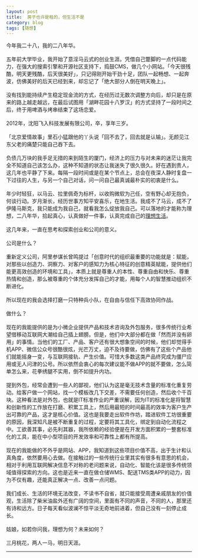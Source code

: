```yaml
---
layout: post  
title:  房子也许是租的，但生活不是    
category: blog  
tags: [随想]  
---
```

今年我二十八，我的二八年华。  
<br/>
五年前大学毕业，我开始了意淫马云式的创业生涯。凭借自己蹩脚的一点代码能力，在强大的搜索引擎和开源社区支持下，捣鼓CMS，做几个小网站。「今天很残酷，明天更残酷，后天很美好」，只记得刚开始干劲十足，团队一起畅想、一起奔波，仿佛美好的后天已经到来，却忘记了「绝大部分人倒在明天晚上」。  
<br/>
没有找到能持续产生稳定现金流的方式，在经历过无数次调整方向后，却只是在原来的路上越走越远，在最后试图用「湖畔花园十八罗汉」的方式坚持了一段时间之后，终于用啤酒与烤串结束了这场恋爱。  
<br/>
2012年，沈阳飞入科技发展有限公司，卒，享年三岁。  
<br/>
「北京爱情故事」里石小猛跟他的丫头说「回不去了，回去就是认输」。无颜见江东父老的痛楚只能自己吞下去。  
<br/>
负债几万块的我手足无措的来到陌生的厦门，经济上的压力与对未来的迷茫让我完全不知道自己该怎么办，这种不知道的状态让我迷失了很久很久。好在遇到贵人，这几年也平静了下来。每隔一段时间或是在某个节点上，总会在夜深人静时复盘一下过往的人生，与另一个自己对话，问一问自己最真诚最朴实的初衷是什么。  
<br/>
年少时轻狂，以马云、拉里佩奇为标杆，以收购微软为己任，空有野心却无抱负，何谈行动。岁月渐长，经历世事方知平安喜乐，在地生活。我成不了马云，成不了伊隆马斯克，我只能成为我自己，就看我怎么绽放我自己。可以落地的才能称为理想，二八年华，拾起真心，认真做好一件事，认真完成自己的[理想生活](http://vivlong.28story.com/blog/2014/11/06/%E6%88%91%E7%9A%84%E7%90%86%E6%83%B3%E7%94%9F%E6%B4%BB.html)。  
<br/>
这几年来，一直在思考和探索创业和公司的意义。    
<br/>
公司是什么？    
<br/>
重新定义公司，阿里参谋长曾鸣提过「创意时代的组织最重要的功能就是：赋能，对那些以创造力、洞察力、对客户的感知力为核心特征的创意精英赋能，提供他们能更高效创造的环境和工具」，本质上就是尊重人的本性、尊重自由和快乐、尊重热情和创造，那么被尊重的个体充分发挥自己的才能，用每个人的智慧推动组织不断进化。    
<br/>
所以现在的我会选择打磨一只特种兵小队，在自由与信任下高效协同作战。   
<br/>
做什么？  
<br/>
现在的我能提供的是为小微企业提供产品和技术咨询及外包服务，很多传统行业希望借移动互联网大潮给自己插上翅膀。但是，他们中大部分都在做「然而并没有卵用」的事情。当他们的工厂、产品、客户还有很大想象空间的时候，他们却觉得手机APP、微信公众号很酷很炫，光芒万丈，迫不及待要做，仿佛有了这些个产品他们就能摇身一变，与互联网接轨、产生价值。可惜大多数这类产品终究成为僵尸应用或无人问津的公号。所以依然会衷心的每次建议能不做APP的就不要做，怎么简单怎么来，花拳绣腿不实用，倒不如提升内功。  
<br/>
提到外包，经常会遭到一些人的鄙视，他们认为这是毫无技术含量的标准化重复劳动。给客户做一个网站，找一个模板改几下交差，不需要任何创造，然后收个千百块。这种看法是对外包，也就是IT标准作业的严重误解，因为IT的标准化是将智慧和创新性的工作放在打磨、积累工具上，然后用最短的时间最高的效率为客户生产出可靠的产品，这才是核心价值。这也是我要走出软件作坊，踏进软件工坊很重要的原因，我深知凡是被不断重复的过程，定要将其工具化，绑定到自动化流程之中。工欲善其事，必先利其器，我所依赖的经验便是在开发方面积累的一整套标准化的工具，能在中小型项目的开发效率和可靠性上都有所提高。  
<br/>
现在的我能做的不外乎是网站、APP，我知道到这些项目价值不高，出于生计和认真角度，依然要用心去做。在接触过的一些传统行业里其实有很多有意思的机会，相对于利用互联网解决信息不对称的老问题来说，自动化、智能化该是很多传统领域值得探索的方向。这也是近来一直在做仓储WMS、配送TMS类APP的动力，因为不仅有趣，还能真正解决一点、改善一点问题。  
<br/>
我们成长、生活的环境无法改变，不读书不自省，就只能接受周遭亲戚朋友的价值观，生活除了柴米油盐外还有广阔的空间，里面有不同的声音，不同的人，那里还有诗和远方。日子每天看似波澜不惊平淡无奇地前进着，但自己没有一刻停止成长。  
<br/>
姑娘，如若你问我，理想为何？未来如何？ 
<br/>   
三月桃花，两人一马，明日天涯。  
- - -
